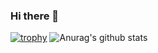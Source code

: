 ### Hi there 👋

<!--
**Kay0777/Kay0777** is a ✨ _special_ ✨ repository because its `README.md` (this file) appears on your GitHub profile.

Here are some ideas to get you started:

- 🔭 I’m currently working on ...
- 🌱 I’m currently learning ...
- 👯 I’m looking to collaborate on ...
- 🤔 I’m looking for help with ...
- 💬 Ask me about ...
- 📫 How to reach me: ...
- 😄 Pronouns: ...
- ⚡ Fun fact: ...
-->
[![trophy](https://github-profile-trophy.vercel.app/?username=Kay0777&theme=onedark)](https://github.com/Kay0777/github-profile-trophy)
![Anurag's github stats](https://github-readme-stats.vercel.app/api?username=Kay0777&show_icons=true&theme=dark)
